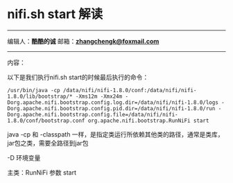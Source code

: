 # nifi.sh start 解读 
***
编辑人：__**酷酷的诚**__  邮箱：**zhangchengk@foxmail.com** 
***
内容：

以下是我们执行nifi.sh start的时候最后执行的命令：

```
/usr/bin/java -cp /data/nifi/nifi-1.8.0/conf:/data/nifi/nifi-1.8.0/lib/bootstrap/* -Xms12m -Xmx24m -Dorg.apache.nifi.bootstrap.config.log.dir=/data/nifi/nifi-1.8.0/logs -Dorg.apache.nifi.bootstrap.config.pid.dir=/data/nifi/nifi-1.8.0/run -Dorg.apache.nifi.bootstrap.config.file=/data/nifi/nifi-1.8.0/conf/bootstrap.conf org.apache.nifi.bootstrap.RunNiFi start
```

java -cp 和 -classpath 一样，是指定类运行所依赖其他类的路径，通常是类库，jar包之类，需要全路径到jar包

-D 环境变量

主类：RunNiFi 参数 start

